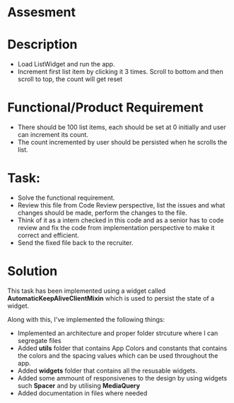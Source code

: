 
# Assesment

# Description

- Load ListWidget and run the app.
- Increment first list item by clicking it 3 times. Scroll to bottom and then scroll to top, the
  count will get reset

# Functional/Product Requirement

- There should be 100 list items, each should be set at 0 initially and user can increment its
  count.
- The count incremented by user should be persisted when he scrolls the list.

# Task:

- Solve the functional requirement.
- Review this file from Code Review perspective, list the issues and what changes should be made,
  perform the changes to the file.
- Think of it as a intern checked in this code and as a senior has to code review and fix the code
  from implementation perspective to make it correct and efficient.
- Send the fixed file back to the recruiter.


# Solution

This task has been implemented using a widget called **AutomaticKeepAliveClientMixin** which is used to persist the state of a widget. 

Along with this, I've implemented the following things:

- Implemented an architecture and proper folder strcuture where I can segregate files
- Added **utils** folder that contains App Colors and constants that contains the colors and the spacing values which can be used throughout the app.
- Added **widgets** folder that contains all the resusable widgets.
- Added some ammount of responsivenes to the design by using widgets such **Spacer** and by utilising **MediaQuery**
- Added documentation in files where needed
